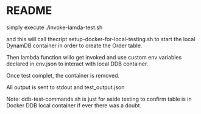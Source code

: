 # README
simply execute ./invoke-lamda-test.sh

and this will call thecript setup-docker-for-local-testing.sh
to start the local DynamDB container in order to create the Order table.

Then lambda function willo get invoked and use custom env variables declared in env.json
to interact with local DDB container.

Once test complet, the container is removed.

All output is sent to stdout and test_output.json


Note:  ddb-test-commands.sh is just for aside testing to confirm table is in Docker DDB local container if ever there was a doubt.
